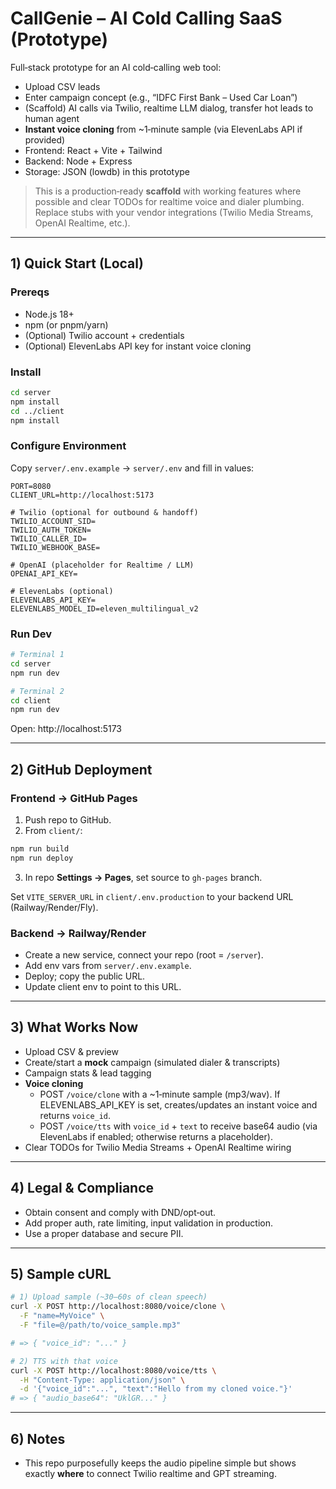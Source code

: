 
# CallGenie – AI Cold Calling SaaS (Prototype)

Full‑stack prototype for an AI cold‑calling web tool:
- Upload CSV leads
- Enter campaign concept (e.g., “IDFC First Bank – Used Car Loan”)
- (Scaffold) AI calls via Twilio, realtime LLM dialog, transfer hot leads to human agent
- **Instant voice cloning** from ~1‑minute sample (via ElevenLabs API if provided)
- Frontend: React + Vite + Tailwind
- Backend: Node + Express
- Storage: JSON (lowdb) in this prototype

> This is a production‑ready **scaffold** with working features where possible and clear TODOs for realtime voice and dialer plumbing.
> Replace stubs with your vendor integrations (Twilio Media Streams, OpenAI Realtime, etc.).

---

## 1) Quick Start (Local)

### Prereqs
- Node.js 18+
- npm (or pnpm/yarn)
- (Optional) Twilio account + credentials
- (Optional) ElevenLabs API key for instant voice cloning

### Install
```bash
cd server
npm install
cd ../client
npm install
```

### Configure Environment
Copy `server/.env.example` → `server/.env` and fill in values:
```
PORT=8080
CLIENT_URL=http://localhost:5173

# Twilio (optional for outbound & handoff)
TWILIO_ACCOUNT_SID=
TWILIO_AUTH_TOKEN=
TWILIO_CALLER_ID=
TWILIO_WEBHOOK_BASE=

# OpenAI (placeholder for Realtime / LLM)
OPENAI_API_KEY=

# ElevenLabs (optional)
ELEVENLABS_API_KEY=
ELEVENLABS_MODEL_ID=eleven_multilingual_v2
```

### Run Dev
```bash
# Terminal 1
cd server
npm run dev

# Terminal 2
cd client
npm run dev
```
Open: http://localhost:5173

---

## 2) GitHub Deployment

### Frontend → GitHub Pages
1) Push repo to GitHub.  
2) From `client/`:
```bash
npm run build
npm run deploy
```
3) In repo **Settings → Pages**, set source to `gh-pages` branch.

Set `VITE_SERVER_URL` in `client/.env.production` to your backend URL (Railway/Render/Fly).

### Backend → Railway/Render
- Create a new service, connect your repo (root = `/server`).
- Add env vars from `server/.env.example`.
- Deploy; copy the public URL.  
- Update client env to point to this URL.

---

## 3) What Works Now
- Upload CSV & preview
- Create/start a **mock** campaign (simulated dialer & transcripts)
- Campaign stats & lead tagging
- **Voice cloning**
  - POST `/voice/clone` with a ~1‑minute sample (mp3/wav). If ELEVENLABS_API_KEY is set, creates/updates an instant voice and returns `voice_id`.
  - POST `/voice/tts` with `voice_id` + `text` to receive base64 audio (via ElevenLabs if enabled; otherwise returns a placeholder).
- Clear TODOs for Twilio Media Streams + OpenAI Realtime wiring

---

## 4) Legal & Compliance
- Obtain consent and comply with DND/opt‑out.
- Add proper auth, rate limiting, input validation in production.
- Use a proper database and secure PII.

---

## 5) Sample cURL

```bash
# 1) Upload sample (~30–60s of clean speech)
curl -X POST http://localhost:8080/voice/clone \
  -F "name=MyVoice" \
  -F "file=@/path/to/voice_sample.mp3"

# => { "voice_id": "..." }

# 2) TTS with that voice
curl -X POST http://localhost:8080/voice/tts \
  -H "Content-Type: application/json" \
  -d '{"voice_id":"...", "text":"Hello from my cloned voice."}'
# => { "audio_base64": "UklGR..." }
```

---

## 6) Notes
- This repo purposefully keeps the audio pipeline simple but shows exactly **where** to connect Twilio realtime and GPT streaming.
